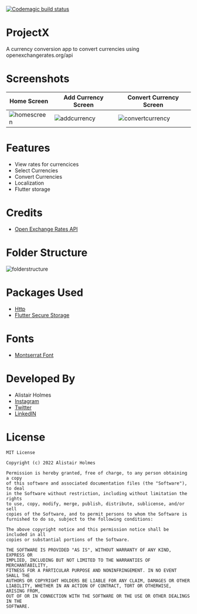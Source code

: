 [![Codemagic build status](https://api.codemagic.io/apps/61b1e5b3259d5ff6b25a39ba/61b1e5b3259d5ff6b25a39b9/status_badge.svg)](https://codemagic.io/apps/61b1e5b3259d5ff6b25a39ba/61b1e5b3259d5ff6b25a39b9/latest_build)
# ProjectX 
A currency conversion app to convert currencies using openexchangerates.org/api

# Screenshots

Home Screen | Add Currency Screen | Convert Currency Screen
------------ | -------------|--------------
![homescreen](https://user-images.githubusercontent.com/22801227/146028136-7c65a746-b76f-4b92-9afe-66672cb9c585.PNG) | ![addcurrency](https://user-images.githubusercontent.com/22801227/146030233-8a62c56e-4de0-4751-822a-bb9a90fdfbd5.PNG) | ![convertcurrency](https://user-images.githubusercontent.com/22801227/146036604-65b42340-27eb-4317-b421-e9361ae4bcbf.PNG)

# Features
* View rates for currencices
* Select Currencies
* Convert Currencies
* Localization
* Flutter storage

# Credits
* [Open Exchange Rates API](https://openexchangerates.org/)

# Folder Structure
![folderstructure](https://user-images.githubusercontent.com/22801227/146019324-61667e46-c4ff-41c9-86b1-ebae9fc03256.PNG)

# Packages Used
* [Http](https://pub.dev/packages/http)
* [Flutter Secure Storage](https://pub.dev/packages/flutter_secure_storage/)

# Fonts
* [Montserrat Font](https://fonts.google.com/specimen/Montserrat)


# Developed By

* Alistair Holmes 
 * [Instagram](https://www.instagram.com/alistair.holmes/)
 * [Twitter](https://twitter.com/alistairholmes_)
 * [LinkedIN](https://www.linkedin.com/in/alistairholmes/)


# License

	MIT License

	Copyright (c) 2022 Alistair Holmes

	Permission is hereby granted, free of charge, to any person obtaining a copy
	of this software and associated documentation files (the "Software"), to deal
	in the Software without restriction, including without limitation the rights
	to use, copy, modify, merge, publish, distribute, sublicense, and/or sell
	copies of the Software, and to permit persons to whom the Software is
	furnished to do so, subject to the following conditions:

	The above copyright notice and this permission notice shall be included in all
	copies or substantial portions of the Software.

	THE SOFTWARE IS PROVIDED "AS IS", WITHOUT WARRANTY OF ANY KIND, EXPRESS OR
	IMPLIED, INCLUDING BUT NOT LIMITED TO THE WARRANTIES OF MERCHANTABILITY,
	FITNESS FOR A PARTICULAR PURPOSE AND NONINFRINGEMENT. IN NO EVENT SHALL THE
	AUTHORS OR COPYRIGHT HOLDERS BE LIABLE FOR ANY CLAIM, DAMAGES OR OTHER
	LIABILITY, WHETHER IN AN ACTION OF CONTRACT, TORT OR OTHERWISE, ARISING FROM,
	OUT OF OR IN CONNECTION WITH THE SOFTWARE OR THE USE OR OTHER DEALINGS IN THE
	SOFTWARE.
